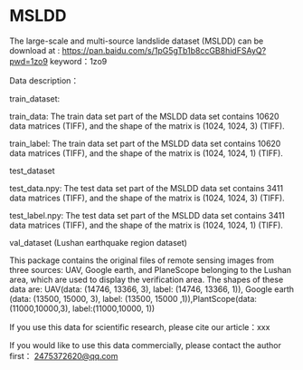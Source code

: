 # MSLDD
The large-scale and multi-source landslide dataset (MSLDD) can be download at : https://pan.baidu.com/s/1pG5gTb1b8ccGB8hidFSAyQ?pwd=1zo9 keyword：1zo9 


Data description：

train_dataset:

train_data: The train data set part of the MSLDD data set contains 10620 data matrices (TIFF), and the shape of the matrix is (1024, 1024, 3) (TIFF).

train_label: The train data set part of the MSLDD data set contains 10620 data matrices (TIFF), and the shape of the matrix is (1024, 1024, 1) (TIFF).

test_dataset

test_data.npy: The test data set part of the MSLDD data set contains 3411 data matrices (TIFF), and the shape of the matrix is (1024, 1024, 3) (TIFF).

test_label.npy: The test data set part of the MSLDD data set contains 3411 data matrices (TIFF), and the shape of the matrix is (1024, 1024, 1) (TIFF).

val_dataset (Lushan earthquake region dataset)

This package contains the original files of remote sensing images from three sources: UAV, Google earth, and PlaneScope belonging to the Lushan area, which are used to display the verification area. The shapes of these data are: UAV(data: (14746, 13366, 3), label: (14746, 13366, 1)), Google earth (data: (13500, 15000, 3), label: (13500, 15000 ,1)),PlantScope(data:(11000,10000,3), label:(11000,10000, 1))


If you use this data for scientific research, please cite our article：xxx

If you would like to use this data commercially, please contact the author first： 2475372620@qq.com
